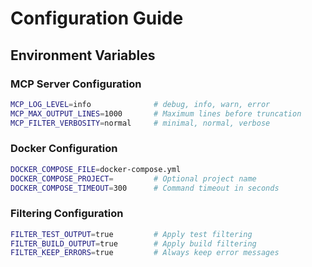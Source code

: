 # Configuration Guide

## Environment Variables

### MCP Server Configuration
```bash
MCP_LOG_LEVEL=info              # debug, info, warn, error
MCP_MAX_OUTPUT_LINES=1000       # Maximum lines before truncation
MCP_FILTER_VERBOSITY=normal     # minimal, normal, verbose
```

### Docker Configuration
```bash
DOCKER_COMPOSE_FILE=docker-compose.yml
DOCKER_COMPOSE_PROJECT=         # Optional project name
DOCKER_COMPOSE_TIMEOUT=300      # Command timeout in seconds
```

### Filtering Configuration
```bash
FILTER_TEST_OUTPUT=true         # Apply test filtering
FILTER_BUILD_OUTPUT=true        # Apply build filtering
FILTER_KEEP_ERRORS=true         # Always keep error messages
```